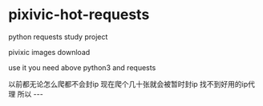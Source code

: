 # pixivic-hot-requests
python requests study  project

pivixic images download 

use it you need above python3 and requests

以前都无论怎么爬都不会封ip 现在爬个几十张就会被暂时封ip
找不到好用的ip代理 所以 ---
